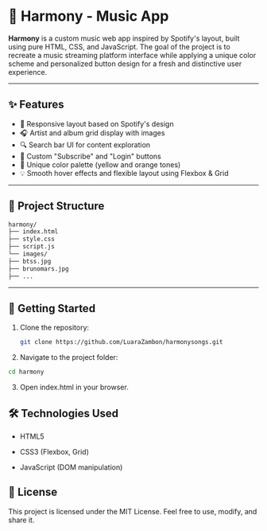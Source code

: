 # 🎵 Harmony - Music App

**Harmony** is a custom music web app inspired by Spotify's layout, built using pure HTML, CSS, and JavaScript. The goal of the project is to recreate a music streaming platform interface while applying a unique color scheme and personalized button design for a fresh and distinctive user experience.

---

## ✨ Features

- 🎨 Responsive layout based on Spotify's design
- 🎧 Artist and album grid display with images
- 🔍 Search bar UI for content exploration
- 🔘 Custom "Subscribe" and "Login" buttons
- 🌈 Unique color palette (yellow and orange tones)
- 💡 Smooth hover effects and flexible layout using Flexbox & Grid

---

## 📁 Project Structure
```bash
harmony/
├── index.html
├── style.css
├── script.js
└── images/
├── btss.jpg
├── brunomars.jpg
├── ...
```
---

## 🚀 Getting Started

1. Clone the repository:
   ```bash
   git clone https://github.com/LuaraZambon/harmonysongs.git
   ```
2. Navigate to the project folder:
  ```bash
  cd harmony
  ```
3. Open index.html in your browser.

## 🛠️ Technologies Used

- HTML5

- CSS3 (Flexbox, Grid)

- JavaScript (DOM manipulation)

## 📄 License

This project is licensed under the MIT License. Feel free to use, modify, and share it.
